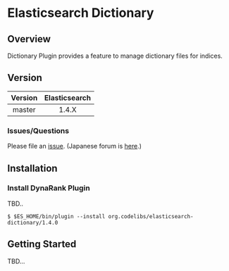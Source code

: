 Elasticsearch Dictionary
=======================

## Overview

Dictionary Plugin provides a feature to manage dictionary files for indices.

## Version

| Version   | Elasticsearch |
|:---------:|:-------------:|
| master    | 1.4.X         |

### Issues/Questions

Please file an [issue](https://github.com/codelibs/elasticsearch-dictionary/issues "issue").
(Japanese forum is [here](https://github.com/codelibs/codelibs-ja-forum "here").)

## Installation

### Install DynaRank Plugin

TBD..

    $ $ES_HOME/bin/plugin --install org.codelibs/elasticsearch-dictionary/1.4.0

## Getting Started

TBD...

